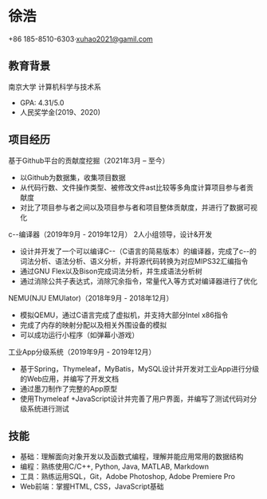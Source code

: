 # 徐浩
+86 185-8510-6303·[xuhao2021@gamil.com](xuhao2021@gamil.com)

## 教育背景
南京大学 计算机科学与技术系
+ GPA: 4.31/5.0
+ 人民奖学金(2019、2020)

## 项目经历

基于Github平台的贡献度挖掘（2021年3月 – 至今）
+ 以Github为数据集，收集项目数据
+ 从代码行数、文件操作类型、被修改文件ast比较等多角度计算项目参与者贡献度
+ 对比了项目参与者之间以及项目参与者和项目整体贡献度，并进行了数据可视化

c--编译器（2019年9月 - 2019年12月）
2人小组领导，设计&开发
+ 设计并开发了一个可以编译C--（C语言的简易版本）的编译器，完成了c--的词法分析、语法分析、语义分析，并将源代码转换为对应MIPS32汇编指令
+ 通过GNU Flex以及Bison完成词法分析，并生成语法分析树
+ 通过消除公共子表达式，消除冗余指令，常量代入等方式对编译器进行了优化

NEMU(NJU EMUlator)（2018年9月 - 2018年12月）
+ 模拟QEMU，通过C语言完成了虚拟机，并支持大部分Intel x86指令
+ 完成了内存的映射分配以及相关外围设备的模拟
+ 可以成功运行小程序（如弹幕小游戏）

工业App分级系统（2019年9月 - 2019年12月）
+ 基于Spring，Thymeleaf，MyBatis，MySQL设计并开发对工业App进行分级的Web应用，并编写了开发文档
+ 通过墨刀制作了完整的App原型
+ 使用Thymeleaf +JavaScript设计并完善了用户界面，并编写了测试代码对分级系统进行测试


## 技能

+ 基础：理解面向对象开发以及函数式编程，理解并能应用常用的数据结构
+ 编程：熟练使用C/C++, Python, Java, MATLAB, Markdown
+ 工具：熟练运用SQL，Git，Adobe Photoshop, Adobe Premiere Pro
+ Web前端：掌握HTML, CSS，JavaScript基础

